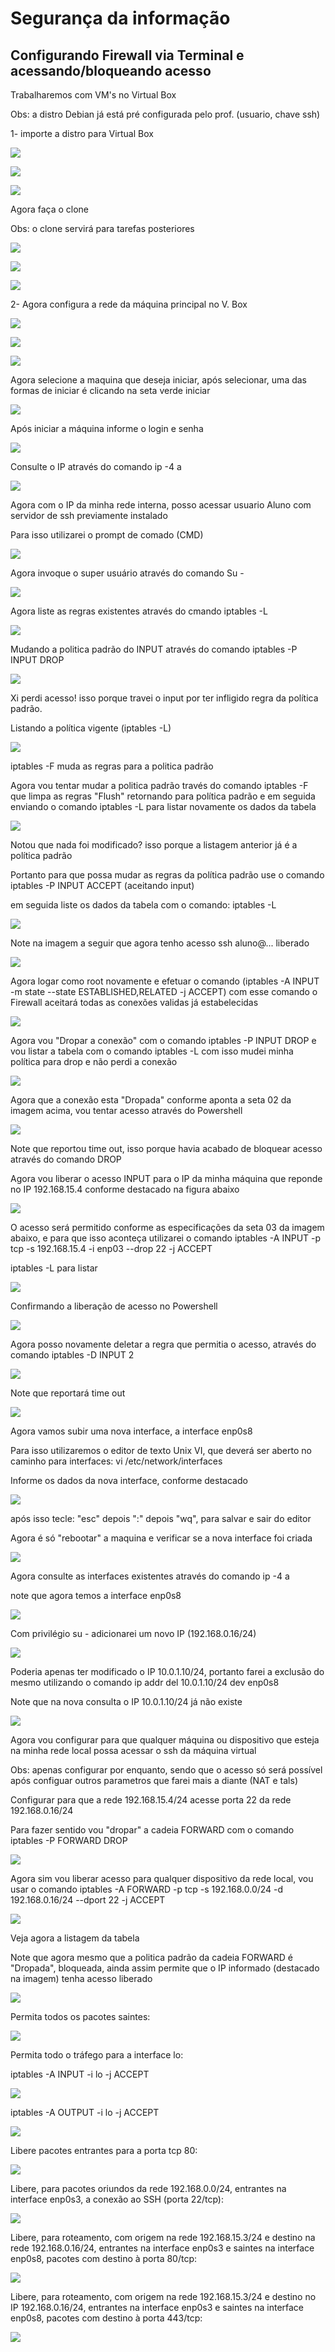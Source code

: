 # Segurança da informação
## Configurando Firewall via Terminal e acessando/bloqueando acesso

<p>Trabalharemos com VM's no Virtual Box</p>

<p>Obs: a distro Debian já está pré configurada pelo prof. (usuario, chave ssh)</p>

<p>1- importe a distro para Virtual Box</p>

![](imagens/importar-distro.jpeg)

![](imagens/importar-distro2.jpeg)

![](imagens/importar-distro3.jpeg)

<p>Agora faça o clone</p>
<p>Obs: o clone servirá para tarefas posteriores</p>

![](imagens/clonando.jpeg)

![](imagens/clonando2.jpeg)

![](imagens/clonando3.jpeg)

<p>2- Agora configura a rede da máquina principal no V. Box</p>

![](imagens/config-rede.jpeg)

![](imagens/config-rede2.jpeg)

![](imagens/config-rede3.jpeg)
<p>Agora selecione a maquina que deseja iniciar, após selecionar, uma das formas de iniciar é clicando na seta verde iniciar</p> 

![](imagens/iniciar-maquina.jpeg)

<p>Após iniciar a máquina informe o login e senha</p>

![](imagens/login.png)
<p>Consulte o IP através do comando ip -4 a</p>

![](imagens/consultar-ip.png)

<p>Agora com o IP da minha rede interna, posso acessar usuario Aluno com servidor de ssh previamente instalado</p>

<p>Para isso utilizarei o prompt de comado (CMD)</p>

![](imagens/acesso-ssh.png)

<p>Agora invoque o super usuário através do comando Su - </p>

![](imagens/invoque-super-user.png)

<p>Agora liste as regras existentes através do cmando iptables -L </p>

![](imagens/listar-as-regras.png)

<p>Mudando a politica padrão do INPUT através do comando iptables -P INPUT DROP </p>

![](imagens/xi-perdi-acesso.png)

<p>Xi perdi acesso! isso porque travei o input por ter infligido regra da política padrão. </p>

<p>Listando a política vigente (iptables -L)</p>

![](imagens/listar-regras2.png)

<p>iptables -F muda as regras para a politica padrão</p>
<p>Agora vou tentar mudar a politica padrão través do comando iptables -F que limpa as regras "Flush" retornando para política padrão e em seguida enviando o comando iptables -L para listar novamente os dados da tabela </p>

![](imagens/tentando-mudar-politica.png)

<p>Notou que nada foi modificado? isso porque a listagem anterior já é a política padrão </p>

<p>Portanto para que possa mudar as regras da política padrão use o comando iptables -P INPUT ACCEPT (aceitando input)</p>

<p>em seguida liste os dados da tabela com o comando:  iptables -L</p>

![](imagens/input-accept.png)

<p>Note na imagem a seguir que agora tenho acesso ssh aluno@... liberado</p>

![](imagens/acesso-liberado.png)

<p>Agora logar como root novamente e efetuar o comando  (iptables -A INPUT -m state --state ESTABLISHED,RELATED -j ACCEPT) com esse comando o Firewall aceitará todas as conexões validas já estabelecidas </p>

![](imagens/accept-conexion-estab.png)


<p>Agora vou "Dropar a conexão" com o comando iptables -P INPUT DROP e vou listar a tabela com o comando iptables -L com isso mudei minha política para drop e não perdi a conexão</p>

![](imagens/input-drop.png)

<p>Agora que a conexão esta "Dropada" conforme aponta a seta 02 da imagem acima, vou tentar acesso através do Powershell</p


![](imagens/tentativa-acesso-ssh.png)


<p>Note que reportou time out, isso porque havia acabado de bloquear acesso através do comando DROP</p

<p>Agora vou liberar o acesso INPUT para o IP da minha máquina que reponde no IP 192.168.15.4 conforme destacado na figura abaixo</p>

![](imagens/ip-minha-maquina.png)

<p>O acesso será permitido conforme as especificações da seta 03 da imagem abaixo, e para que isso aconteça utilizarei o comando iptables -A INPUT -p tcp -s 192.168.15.4 -i enp03 --drop 22 -j ACCEPT </p>
<p>iptables -L para listar</p>

![](imagens/permita-o-ip.png)


<p>Confirmando a liberação de acesso no Powershell</p>

![](imagens/ip-acesso-liberado.png)

<p>Agora posso novamente deletar a regra que permitia o acesso, através do comando iptables -D INPUT 2</p>

![](imagens/drop-acesso-ip-novamente.png)

<p>Note que reportará time out</p>

<!--[](imagens/time-out.png)-->

![](imagens/correcao-acesso-bloqueado.png)

<p>Agora vamos subir uma nova interface, a interface enp0s8 </p>

<p>Para isso utilizaremos o editor de texto Unix VI, que deverá ser aberto no caminho para interfaces: vi /etc/network/interfaces</p>

<p>Informe os dados da nova interface, conforme destacado</p>

![](imagens/nova-interface2.png)

<p>após isso tecle: "esc" depois ":" depois "wq", para salvar e sair do editor </p>
<p>Agora é só "rebootar" a maquina e verificar se a nova interface foi criada</p>

![](imagens/reboot.png)

<p>Agora consulte as interfaces existentes através do comando ip -4 a</p>
<p>note que agora temos a interface enp0s8</p>

![](imagens/interface-enp0s8.png)

<p>Com privilégio su - adicionarei um novo IP (192.168.0.16/24)</p>

<!--![](imagens/note-o-ip.png) -->

![](imagens/novo-ip2.png)

<p>Poderia apenas ter modificado o IP 10.0.1.10/24, portanto farei a exclusão do mesmo utilizando o comando ip addr del 10.0.1.10/24 dev enp0s8</p>

<p>Note que na nova consulta o IP 10.0.1.10/24 já não existe</p>

![](imagens/exclui-ip.png)


<p>Agora vou configurar para que qualquer máquina ou dispositivo que esteja na minha rede local possa acessar o ssh da máquina virtual</p>

<p>Obs: apenas configurar por enquanto, sendo que o acesso só será possível após configuar outros parametros que farei mais a diante (NAT e tals) </p>

<!-- <p>A rede 192.168.0.0/24 acesse a porta 22 da rede 10.0.1.0/24</p> -->
<p>Configurar para que a rede 192.168.15.4/24 acesse porta 22 da rede 192.168.0.16/24</p>
<p>Para fazer sentido vou "dropar" a cadeia FORWARD com o comando iptables -P FORWARD DROP</p>

![](imagens/drop-p-fazer-sentido4.png)


<p>Agora sim vou liberar acesso para qualquer dispositivo da rede local, vou usar o comando iptables -A FORWARD -p tcp -s 192.168.0.0/24 -d 192.168.0.16/24 --dport 22 -j ACCEPT</p>

![](imagens/liberando-acesso.png)

<p>Veja agora a listagem da tabela</p>
<p>Note que agora mesmo que a politica padrão da cadeia FORWARD é "Dropada", bloqueada, ainda assim permite que o IP informado (destacado na imagem) tenha acesso liberado</p>


![](imagens/liberado-acesso2.png)

<p>Permita todos os pacotes saintes:</p>

![](imagens/saida-de-pacotes.png)

<p>Permita todo o tráfego para a interface lo:</p>

<p>iptables -A INPUT -i lo -j ACCEPT </p>

![](imagens/trafego-lo-input.png)

<p>iptables -A OUTPUT -i lo -j ACCEPT </p>

![](imagens/trafego-lo-output.png)

<p>Libere pacotes entrantes para a porta tcp 80:</p>

![](imagens/accept-inpu-port-80.png)

<p>Libere, para pacotes oriundos da rede 192.168.0.0/24, entrantes na interface enp0s3, a conexão ao SSH (porta 22/tcp):</p>

![](imagens/accept-input-port-22.png)


<p>Libere, para roteamento, com origem na rede 192.168.15.3/24 e destino na rede 192.168.0.16/24, entrantes na interface enp0s3 
e saintes na interface enp0s8, pacotes com destino à porta 80/tcp:</p>

![](imagens/accept-input-port-80.png)

<p>Libere, para roteamento, com origem na rede 192.168.15.3/24 e destino no IP 192.168.0.16/24, entrantes na interface enp0s3 e 
saintes na interface enp0s8, pacotes com destino à porta 443/tcp:</p>

![](imagens/port-443.png)










